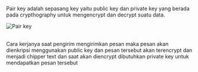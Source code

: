 Pair key adalah sepasang key yaitu public key dan private key yang berada pada crypthography untuk mengencrypt dan decrypt suatu data.

![Pair key](https://i0.wp.com/sslindonesia.com/wp-content/uploads/2020/01/asimetris-enkripsi-ssl-indonesia.png)

<br>
Cara kerjanya saat pengirim mengirimkan pesan maka pesan akan dienkripsi menggunakan public key dan pesan tersebut akan terencrypt dan menjadi chipper text dan saat akan diencrypt
dibutuhkan private key untuk mendapatkan pesan tersebut

